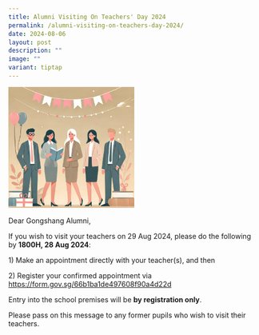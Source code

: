 ```yaml
---
title: Alumni Visiting On Teachers' Day 2024
permalink: /alumni-visiting-on-teachers-day-2024/
date: 2024-08-06
layout: post
description: ""
image: ""
variant: tiptap
---
```

<div class="isomer-image-wrapper">
<img style="width: 50%;" height="auto" width="100%" alt="" src="/images/2024 uploads/TD.png">
</div>
<p>Dear Gongshang Alumni,</p>
<p>If you wish to visit your teachers on 29 Aug 2024, please do the following
by <strong>1800H, 28 Aug 2024</strong>:</p>
<p></p>
<p>1) Make an appointment directly with your teacher(s), and then</p>
<p>2) Register your confirmed appointment via <a href="https://form.gov.sg/66b1ba1de497608f90a4d22d" rel="noopener noreferrer nofollow" target="_blank">https://form.gov.sg/66b1ba1de497608f90a4d22d</a>
</p>
<p></p>
<p>Entry into the school premises will be <strong>by registration only</strong>.</p>
<p>Please pass on this message to any former pupils who wish to visit their
teachers.</p>